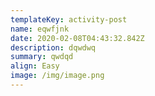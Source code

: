 ```yaml
---
templateKey: activity-post
name: eqwfjnk
date: 2020-02-08T04:43:32.842Z
description: dqwdwq
summary: qwdqd
align: Easy
image: /img/image.png
---
```


